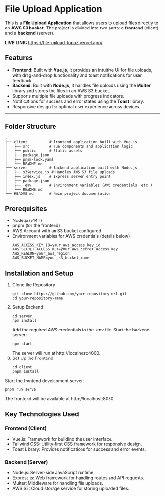 # File Upload Application

This is a **File Upload Application** that allows users to upload files directly to an **AWS S3 bucket**. The project is divided into two parts: a **frontend** (client) and a **backend** (server).

**LIVE LINK:** https://file-upload-topaz.vercel.app/

## Features

- **Frontend**: Built with **Vue.js**, it provides an intuitive UI for file uploads, with drag-and-drop functionality and toast notifications for user feedback.
- **Backend**: Built with **Node.js**, it handles file uploads using the **Multer** library and stores the files in an AWS S3 bucket.
- Supports multiple file uploads with progress indicators.
- Notifications for success and error states using the **Toast** library.
- Responsive design for optimal user experience across devices.

---

## Folder Structure

```plaintext
.
├── client          # Frontend application built with Vue.js
│   ├── src         # Vue components and application logic
│   ├── public      # Static assets
│   ├── package.json
│   ├── pnpm-lock.yaml
│   └── README.md
├── server          # Backend application built with Node.js
│   ├── s3Service.js # Handles AWS S3 file uploads
│   ├── index.js    # Express server entry point
│   ├── package.json
│   ├── .env        # Environment variables (AWS credentials, etc.)
│   └── README.md
└── README.md       # Main project documentation
```

## Prerequisites
- Node.js (v14+)
- pnpm (for the frontend)
- AWS Account with an S3 bucket configured
- Environment variables for AWS credentials (details below)
  ```plaintext
  AWS_ACCESS_KEY_ID=your_aws_access_key_id
  AWS_SECRET_ACCESS_KEY=your_aws_secret_access_key
  AWS_REGION=your_aws_region
  AWS_BUCKET_NAME=your_s3_bucket_name
  ```
## Installation and Setup

1. Clone the Repository
   ```plaintext
   git clone https://github.com/your-repository-url.git
   cd your-repository-name
   ```
2. Setup Backend
   ```plaintext
   cd server
   npm install
   ```
   Add the required AWS credentials to the .env file.
   Start the backend server:
   ```plaintext
   npm start
   ```
   The server will run at http://localhost:4000.
3. Set Up the Frontend
   ```plaintext
   cd client
   pnpm install
   ```
  Start the frontend development server:
  ```plaintext
  pnpm run serve
  ```
  The frontend will be available at http://localhost:8080.


## Key Technologies Used


### Frontend (Client)
- Vue.js: Framework for building the user interface.
- Tailwind CSS: Utility-first CSS framework for responsive design.
- Toast Library: Provides notifications for success and error events.

### Backend (Server)
- Node.js: Server-side JavaScript runtime.
- Express.js: Web framework for handling routes and API requests.
- Multer: Middleware for handling file uploads.
- AWS S3: Cloud storage service for storing uploaded files.


